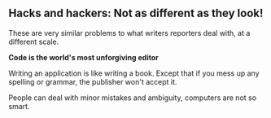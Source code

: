 Hacks and hackers: Not as different as they look!
-------------------------------------------------

These are very similar problems to what writers reporters deal with, at a different scale.

**Code is the world's most unforgiving editor**

Writing an application is like writing a book. Except that if you mess up any spelling or grammar, the publisher won't accept it.

People can deal with minor mistakes and ambiguity, computers are not so smart.


